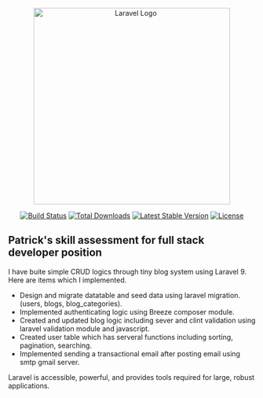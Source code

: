 <p align="center"><a href="https://laravel.com" target="_blank"><img src="https://raw.githubusercontent.com/laravel/art/master/logo-lockup/5%20SVG/2%20CMYK/1%20Full%20Color/laravel-logolockup-cmyk-red.svg" width="400" alt="Laravel Logo"></a></p>

<p align="center">
<a href="https://github.com/laravel/framework/actions"><img src="https://github.com/laravel/framework/workflows/tests/badge.svg" alt="Build Status"></a>
<a href="https://packagist.org/packages/laravel/framework"><img src="https://img.shields.io/packagist/dt/laravel/framework" alt="Total Downloads"></a>
<a href="https://packagist.org/packages/laravel/framework"><img src="https://img.shields.io/packagist/v/laravel/framework" alt="Latest Stable Version"></a>
<a href="https://packagist.org/packages/laravel/framework"><img src="https://img.shields.io/packagist/l/laravel/framework" alt="License"></a>
</p>

## Patrick's skill assessment for full stack developer position

I have buite simple CRUD logics through tiny blog system using Laravel 9.
Here are items which I implemented.

- Design and migrate datatable and seed data using laravel migration. (users, blogs, blog_categories).
- Implemented authenticating logic using Breeze composer module.
- Created and updated blog logic including sever and clint validation using laravel validation module and javascript.
- Created user table which has serveral functions including sorting, pagination, searching.
- Implemented sending a transactional email after posting email using smtp gmail server.

Laravel is accessible, powerful, and provides tools required for large, robust applications.

